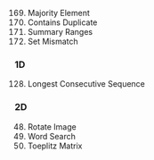 169. Majority Element
217. Contains Duplicate
228. Summary Ranges
645. Set Mismatch

### 1D
128. Longest Consecutive Sequence

### 2D 
48. Rotate Image
79. Word Search
766. Toeplitz Matrix